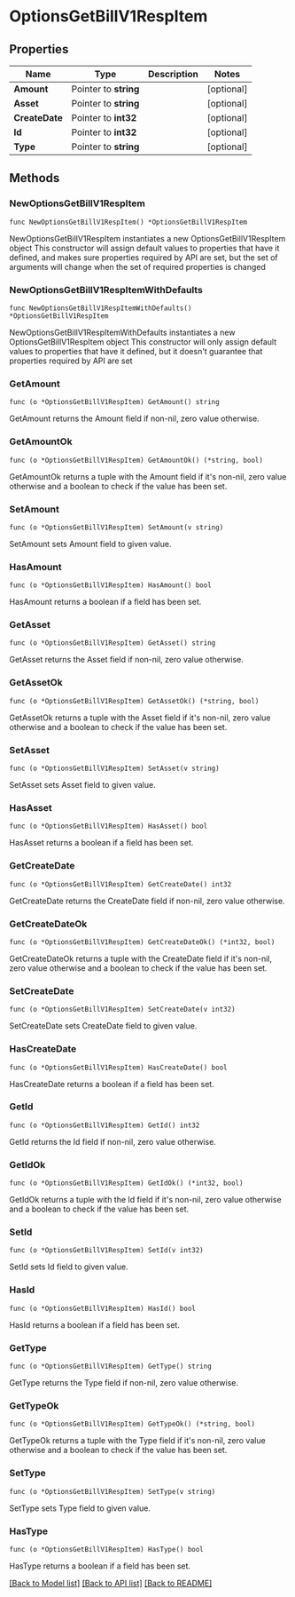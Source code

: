 # OptionsGetBillV1RespItem

## Properties

Name | Type | Description | Notes
------------ | ------------- | ------------- | -------------
**Amount** | Pointer to **string** |  | [optional] 
**Asset** | Pointer to **string** |  | [optional] 
**CreateDate** | Pointer to **int32** |  | [optional] 
**Id** | Pointer to **int32** |  | [optional] 
**Type** | Pointer to **string** |  | [optional] 

## Methods

### NewOptionsGetBillV1RespItem

`func NewOptionsGetBillV1RespItem() *OptionsGetBillV1RespItem`

NewOptionsGetBillV1RespItem instantiates a new OptionsGetBillV1RespItem object
This constructor will assign default values to properties that have it defined,
and makes sure properties required by API are set, but the set of arguments
will change when the set of required properties is changed

### NewOptionsGetBillV1RespItemWithDefaults

`func NewOptionsGetBillV1RespItemWithDefaults() *OptionsGetBillV1RespItem`

NewOptionsGetBillV1RespItemWithDefaults instantiates a new OptionsGetBillV1RespItem object
This constructor will only assign default values to properties that have it defined,
but it doesn't guarantee that properties required by API are set

### GetAmount

`func (o *OptionsGetBillV1RespItem) GetAmount() string`

GetAmount returns the Amount field if non-nil, zero value otherwise.

### GetAmountOk

`func (o *OptionsGetBillV1RespItem) GetAmountOk() (*string, bool)`

GetAmountOk returns a tuple with the Amount field if it's non-nil, zero value otherwise
and a boolean to check if the value has been set.

### SetAmount

`func (o *OptionsGetBillV1RespItem) SetAmount(v string)`

SetAmount sets Amount field to given value.

### HasAmount

`func (o *OptionsGetBillV1RespItem) HasAmount() bool`

HasAmount returns a boolean if a field has been set.

### GetAsset

`func (o *OptionsGetBillV1RespItem) GetAsset() string`

GetAsset returns the Asset field if non-nil, zero value otherwise.

### GetAssetOk

`func (o *OptionsGetBillV1RespItem) GetAssetOk() (*string, bool)`

GetAssetOk returns a tuple with the Asset field if it's non-nil, zero value otherwise
and a boolean to check if the value has been set.

### SetAsset

`func (o *OptionsGetBillV1RespItem) SetAsset(v string)`

SetAsset sets Asset field to given value.

### HasAsset

`func (o *OptionsGetBillV1RespItem) HasAsset() bool`

HasAsset returns a boolean if a field has been set.

### GetCreateDate

`func (o *OptionsGetBillV1RespItem) GetCreateDate() int32`

GetCreateDate returns the CreateDate field if non-nil, zero value otherwise.

### GetCreateDateOk

`func (o *OptionsGetBillV1RespItem) GetCreateDateOk() (*int32, bool)`

GetCreateDateOk returns a tuple with the CreateDate field if it's non-nil, zero value otherwise
and a boolean to check if the value has been set.

### SetCreateDate

`func (o *OptionsGetBillV1RespItem) SetCreateDate(v int32)`

SetCreateDate sets CreateDate field to given value.

### HasCreateDate

`func (o *OptionsGetBillV1RespItem) HasCreateDate() bool`

HasCreateDate returns a boolean if a field has been set.

### GetId

`func (o *OptionsGetBillV1RespItem) GetId() int32`

GetId returns the Id field if non-nil, zero value otherwise.

### GetIdOk

`func (o *OptionsGetBillV1RespItem) GetIdOk() (*int32, bool)`

GetIdOk returns a tuple with the Id field if it's non-nil, zero value otherwise
and a boolean to check if the value has been set.

### SetId

`func (o *OptionsGetBillV1RespItem) SetId(v int32)`

SetId sets Id field to given value.

### HasId

`func (o *OptionsGetBillV1RespItem) HasId() bool`

HasId returns a boolean if a field has been set.

### GetType

`func (o *OptionsGetBillV1RespItem) GetType() string`

GetType returns the Type field if non-nil, zero value otherwise.

### GetTypeOk

`func (o *OptionsGetBillV1RespItem) GetTypeOk() (*string, bool)`

GetTypeOk returns a tuple with the Type field if it's non-nil, zero value otherwise
and a boolean to check if the value has been set.

### SetType

`func (o *OptionsGetBillV1RespItem) SetType(v string)`

SetType sets Type field to given value.

### HasType

`func (o *OptionsGetBillV1RespItem) HasType() bool`

HasType returns a boolean if a field has been set.


[[Back to Model list]](../README.md#documentation-for-models) [[Back to API list]](../README.md#documentation-for-api-endpoints) [[Back to README]](../README.md)


